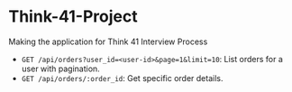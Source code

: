 # Think-41-Project
Making the application for Think 41 Interview Process
- `GET /api/orders?user_id=<user-id>&page=1&limit=10`: List orders for a user with pagination.
- `GET /api/orders/:order_id`: Get specific order details.